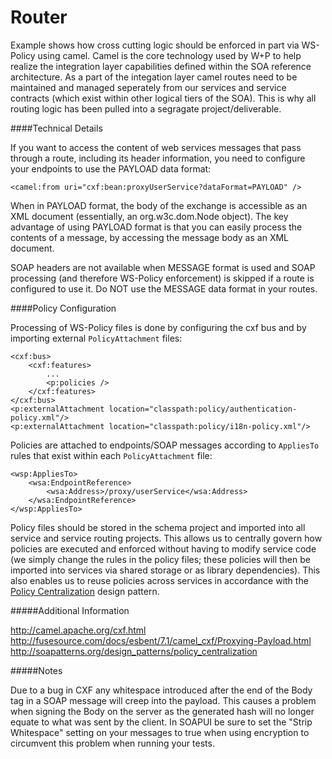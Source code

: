 Router
===========

Example shows how cross cutting logic should be enforced in part via WS-Policy using camel. Camel is the core technology used by W+P to help realize the integration layer capabilities defined within the SOA reference architecture. As a part of the integation layer camel routes need to be maintained and managed seperately from our services and service contracts (which exist within other logical tiers of the SOA). This is why all routing logic has been pulled into a segragate project/deliverable.

####Technical Details

If you want to access the content of web services messages that pass through a route, including its header information, you need to configure your endpoints to use the PAYLOAD data format: 

```
<camel:from uri="cxf:bean:proxyUserService?dataFormat=PAYLOAD" />
```

When in PAYLOAD format, the body of the exchange is accessible as an XML document (essentially, an org.w3c.dom.Node object). 
The key advantage of using PAYLOAD format is that you can easily process the contents of a message, by accessing the message body as an XML document.

SOAP headers are not available when MESSAGE format is used and SOAP processing (and therefore WS-Policy enforcement) is skipped if a route is configured to use it. Do NOT use the MESSAGE data format in your routes.

####Policy Configuration

Processing of WS-Policy files is done by configuring the cxf bus and by importing external `PolicyAttachment` files:

```
<cxf:bus>
	<cxf:features>
		...
		<p:policies />
	</cxf:features>
</cxf:bus>
<p:externalAttachment location="classpath:policy/authentication-policy.xml"/>
<p:externalAttachment location="classpath:policy/i18n-policy.xml"/>
```

Policies are attached to endpoints/SOAP messages according to `AppliesTo` rules that exist within each `PolicyAttachment` file:

```
<wsp:AppliesTo>
	<wsa:EndpointReference>
		<wsa:Address>/proxy/userService</wsa:Address>
	</wsa:EndpointReference>
</wsp:AppliesTo>
```

Policy files should be stored in the schema project and imported into all service and service routing projects. This allows us to 
centrally govern how policies are executed and enforced without having to modify service code (we simply change the rules in the policy 
files; these policies will then be imported into services via shared storage or as library dependencies). This also enables us to reuse policies across services in accordance with the <a href="http://soapatterns.org/design_patterns/policy_centralization">Policy Centralization</a> design pattern.

#####Additional Information

http://camel.apache.org/cxf.html <br/>
http://fusesource.com/docs/esbent/7.1/camel_cxf/Proxying-Payload.html
http://soapatterns.org/design_patterns/policy_centralization


#####Notes

Due to a bug in CXF any whitespace introduced after the end of the Body tag in a SOAP message will creep into the payload. This causes a problem when signing the Body on the server as the generated hash will no longer equate to what was sent by the client. In SOAPUI be sure to set the "Strip Whitespace" setting on your messages to true when using encryption to circumvent this problem when running your tests.

